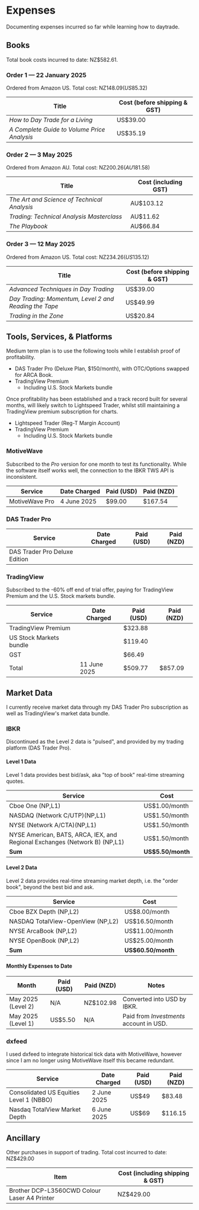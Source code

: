 # Expenses

Documenting expenses incurred so far while learning how to daytrade.

## Books

Total book costs incurred to date: NZ$582.61.

### Order 1 — 22 January 2025

Ordered from Amazon US. Total cost: NZ$148.09 (US$85.32)

| Title                                       | Cost (before shipping & GST) |
| ------------------------------------------- | ---------------------------- |
| _How to Day Trade for a Living_             | US$39.00                     |
| _A Complete Guide to Volume Price Analysis_ | US$35.19                     |
 
### Order 2 — 3 May 2025

Ordered from Amazon AU. Total cost: NZ$200.26 (AU$181.58)

| Title                                       | Cost (including GST) |
| ------------------------------------------- | -------------------- |
| _The Art and Science of Technical Analysis_ | AU$103.12            |
| _Trading: Technical Analysis Masterclass_   | AU$11.62             |
| _The Playbook_                              | AU$66.84             |

### Order 3 — 12 May 2025

Ordered from Amazon US. Total cost: NZ$234.26 (US$135.12)

| Title                                                 | Cost (before shipping & GST) |
| ----------------------------------------------------- | ---------------------------- |
| _Advanced Techniques in Day Trading_                  | US$39.00                     |
| _Day Trading: Momentum, Level 2 and Reading the Tape_ | US$49.99                     |
| _Trading in the Zone_                                 | US$20.84                     |

## Tools, Services, & Platforms

Medium term plan is to use the following tools while I establish proof of profitability.

- DAS Trader Pro (Deluxe Plan, $150/month), with OTC/Options swapped for ARCA Book.
- TradingView Premium
	- Including U.S. Stock Markets bundle

Once profitability has been established and a track record built for several months, will likely switch to Lightspeed Trader, whilst still maintaining a TradingView premium subscription for charts.

- Lightspeed Trader (Reg-T Margin Account)
- TradingView Premium
	- Including U.S. Stock Markets bundle

### MotiveWave

Subscribed to the _Pro_ version for one month to test its functionality. While the software itself works well, the connection to the IBKR TWS API is inconsistent.

| Service        | Date Charged | Paid (USD) | Paid (NZD) |
| -------------- | ------------ | ---------- | ---------- |
| MotiveWave Pro | 4 June 2025  | $99.00     | $167.54    |

### DAS Trader Pro

| Service                       | Date Charged | Paid (USD) | Paid (NZD) |
| ----------------------------- | ------------ | ---------- | ---------- |
| DAS Trader Pro Deluxe Edition |              |            |            |

### TradingView

Subscribed to the -60% off end of trial offer, paying for TradingView Premium and the U.S. Stock markets bundle.

| Service                 | Date Charged | Paid (USD) | Paid (NZD) |
| ----------------------- | ------------ | ---------- | ---------- |
| TradingView Premium     |              | $323.88    |            |
| US Stock Markets bundle |              | $119.40    |            |
| GST                     |              | $66.49     |            |
| Total                   | 11 June 2025 | $509.77    | $857.09    |

## Market Data

I currently receive market data through my DAS Trader Pro subscription as well as TradingView's market data bundle.

### IBKR

Discontinued as the Level 2 data is "pulsed", and provided by my trading platform (DAS Trader Pro).

#### Level 1 Data

Level 1 data provides best bid/ask, aka "top of book" real-time streaming quotes.

| Service                                                                    | Cost              |
| -------------------------------------------------------------------------- | ----------------- |
| Cboe One (NP,L1)                                                           | US$1.00/month     |
| NASDAQ (Network C/UTP)(NP,L1)                                              | US$1.50/month     |
| NYSE (Network A/CTA)(NP,L1)                                                | US$1.50/month     |
| NYSE American, BATS, ARCA, IEX, and Regional Exchanges (Network B) (NP,L1) | US$1.50/month     |
| **Sum**                                                                    | **US$5.50/month** |

#### Level 2 Data

Level 2 data provides real-time streaming market depth, i.e. the "order book", beyond the best bid and ask.

| Service                           | Cost           |
| --------------------------------- | -------------- |
| Cboe BZX Depth (NP,L2)            | US$8.00/month  |
| NASDAQ TotalView-OpenView (NP,L2) | US$16.50/month |
| NYSE ArcaBook (NP,L2)             | US$11.00/month |
| NYSE OpenBook (NP,L2)             | US$25.00/month |
| **Sum**                               | **US$60.50/month** |

#### Monthly Expenses to Date

| Month              | Paid (USD) | Paid (NZD) | Notes                                   |
| ------------------ | ---------- | ---------- | --------------------------------------- |
| May 2025 (Level 2) | N/A        | NZ$102.98  | Converted into USD by IBKR.             |
| May 2025 (Level 1) | US$5.50    | N/A        | Paid from _Investments_ account in USD. |

### dxfeed

I used dxfeed to integrate historical tick data with MotiveWave, however since I am no longer using MotiveWave itself this became redundant.

| Service                                 | Date Charged | Paid (USD) | Paid (NZD) |
| --------------------------------------- | ------------ | ---------- | ---------- |
| Consolidated US Equities Level 1 (NBBO) | 2 June 2025  | US$49      | $83.48     |
| Nasdaq TotalView Market Depth           | 6 June 2025  | US$69      | $116.15    |

## Ancillary

Other purchases in support of trading. Total cost incurred to date: NZ$429.00

| Item                                         | Cost (including shipping & GST) |
| -------------------------------------------- | ------------------------------- |
| Brother DCP-L3560CWD Colour Laser A4 Printer | NZ$429.00                       |
